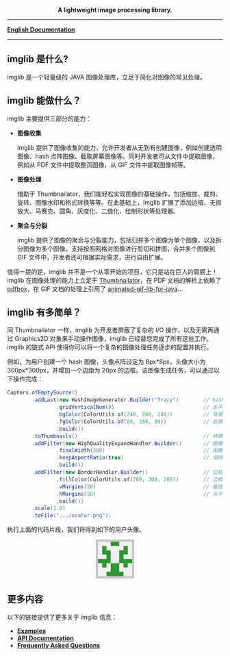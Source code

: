 
<p align="center">
	<strong>A lightweight image processing library.</strong>
</p>

---

[**English Documentation**](README.md)

---

## imglib 是什么?

imglib 是一个轻量级的 JAVA 图像处理库，立足于简化对图像的常见处理。

## imglib 能做什么？

imglib 主要提供三部分的能力：

* **图像收集**

  imglib 提供了图像收集的能力，允许开发者从无到有创建图像，例如创建透明图像、hash 点阵图像、截取屏幕图像等。同时开发者可从文件中提取图像，例如从 PDF 文件中提取整页图像，从 GIF 文件中提取图像帧等。

* **图像处理**

  借助于 Thumbnailator，我们能轻松实现图像的基础操作，包括缩放、裁剪、旋转、图像水印和格式转换等等。在此基础上，imglib 扩展了添加边框、无损放大、马赛克、圆角、灰度化、二值化、绘制形状等处理器。

* **聚合与分裂**

  imglib 提供了图像的聚合与分裂能力，包括归并多个图像为单个图像，以及拆分图像为多个图像。支持按照网格对图像进行剪切和拼图，合并多个图像到 GIF 文件中，开发者还可根据实际需求，进行自由扩展。

值得一提的是，imglib 并不是一个从零开始的项目，它只是站在巨人的肩膀上！imglib 在图像处理的能力上立足于 [Thumbnailator](https://github.com/coobird/thumbnailator)，在 PDF 文档的解析上依赖了 [pdfbox](https://github.com/apache/pdfbox)，在 GIF 文档的处理上引用了 [animated-gif-lib-for-java](https://github.com/rtyley/animated-gif-lib-for-java)...

## imglib 有多简单？
同 Thumbnailator 一样，imglib 为开发者屏蔽了复杂的 I/O 操作，以及无需再通过 Graphics2D 对象来手动操作图像，imglib 已经替您完成了所有这些工作。imglib 的链式 API 使得你可以将一个复杂的图像处理任务逐步的配置并执行。

例如，为用户创建一个 hash 图像，头像点阵设定为 8px\*8px，头像大小为 300px\*300px，并增加一个边距为 20px 的边框。该图像生成任务，可以通过以下操作完成：
```java
Captors.ofEmptySource()
        .addLast(new HashImageGenerator.Builder("Tracy")        // hash 图像生成器
                .gridVerticalNum(8)                             // 水平方向的点阵数量
                .bgColor(ColorUtils.of(240, 240, 240))          // 背景色
                .fgColor(ColorUtils.of(50, 150, 50))            // 前景色
                .build())   
        .toThumbnails()                                         // 转换为 Thumbnails
        .addFilter(new HighQualityExpandHandler.Builder()       // 图像无损放大处理器
                .finalWidth(300)                                // 图像的宽度
                .keepAspectRatio(true)                          // 保持长宽比例
                .build())   
        .addFilter(new BorderHandler.Builder()                  // 边框处理器
                .fillColor(ColorUtils.of(200, 200, 200))        // 边框填充色
                .vMargins(20)                                   // 垂直方向的边距
                .hMargins(20)                                   // 水平方向的边距
                .build())
        .scale(1.0)
        .toFile(".../avatar.png");
```

执行上面的代码片段，我们将得到如下的用户头像。

<div align="center">
   <img src="docs/res/avatar.png" width="18%"/>
</div>

## 更多内容
以下的链接提供了更多关于 imglib 信息：

+ [**Examples**](/docs/Examples.md)
+ [**API Documentation**](/docs/APIs.md)
+ [**Frequently Asked Questions**](/docs/Questions.md)
